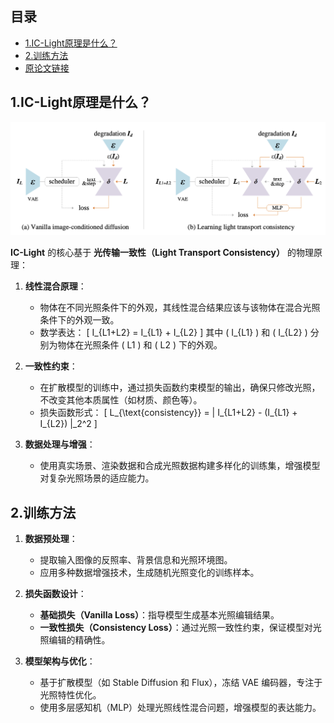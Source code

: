 ## 目录

- [1.IC-Light原理是什么？](#IC-Light原理是什么？)
- [2.训练方法](#2.训练方法)
- [原论文链接](https://arxiv.org/pdf/2312.04461)

<h2 id="1.IC-Light原理是什么？">1.IC-Light原理是什么？</h2>

![](./images/IC-Light.png)

**IC-Light** 的核心基于 **光传输一致性（Light Transport Consistency）** 的物理原理：

1. **线性混合原理**：
   - 物体在不同光照条件下的外观，其线性混合结果应该与该物体在混合光照条件下的外观一致。
   - 数学表达：
     \[
     I_{L1+L2} = I_{L1} + I_{L2}
     \]
     其中 \( I_{L1} \) 和 \( I_{L2} \) 分别为物体在光照条件 \( L1 \) 和 \( L2 \) 下的外观。

2. **一致性约束**：
   - 在扩散模型的训练中，通过损失函数约束模型的输出，确保只修改光照，不改变其他本质属性（如材质、颜色等）。
   - 损失函数形式：
     \[
     L_{\text{consistency}} = \| I_{L1+L2} - (I_{L1} + I_{L2}) \|_2^2
     \]

3. **数据处理与增强**：
   - 使用真实场景、渲染数据和合成光照数据构建多样化的训练集，增强模型对复杂光照场景的适应能力。

<h2 id="2.训练方法">2.训练方法</h2>

1. **数据预处理**：
   - 提取输入图像的反照率、背景信息和光照环境图。
   - 应用多种数据增强技术，生成随机光照变化的训练样本。

2. **损失函数设计**：
   - **基础损失（Vanilla Loss）**：指导模型生成基本光照编辑结果。
   - **一致性损失（Consistency Loss）**：通过光照一致性约束，保证模型对光照编辑的精确性。

3. **模型架构与优化**：
   - 基于扩散模型（如 Stable Diffusion 和 Flux），冻结 VAE 编码器，专注于光照特性优化。
   - 使用多层感知机（MLP）处理光照线性混合问题，增强模型的表达能力。